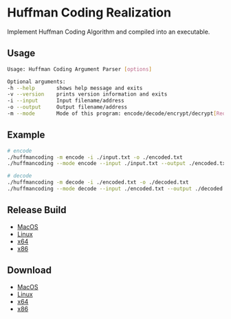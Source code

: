 # Huffman Coding Realization

Implement Huffman Coding Algorithm and compiled into an executable.

## Usage

```bash
Usage: Huffman Coding Argument Parser [options]

Optional arguments:
-h --help       shows help message and exits
-v --version    prints version information and exits
-i --input      Input filename/address
-o --output     Output filename/address
-m --mode       Mode of this program: encode/decode/encrypt/decrypt[Required]
```

## Example

```bash
# encode
./huffmancoding -m encode -i ./input.txt -o ./encoded.txt
./huffmancoding --mode encode --input ./input.txt --output ./encoded.txt

# decode
./huffmancoding -m decode -i ./encoded.txt -o ./decoded.txt
./huffmancoding --mode decode --input ./encoded.txt --output ./decoded.txt
```

## Release Build

- [MacOS](./release/mac/huffmancoding)
- [Linux](./release/linux/huffmancoding)
- [x64](./release/x64/huffmancoding.exe)
- [x86](./release/x86/huffmancoding.exe)

## Download

- [MacOS](https://github.com/HuakunShen/HuffmanCoding/raw/master/release/mac/huffmancoding)
- [Linux](https://github.com/HuakunShen/HuffmanCoding/raw/master/release/linux/huffmancoding)
- [x64](https://github.com/HuakunShen/HuffmanCoding/raw/master/release/x64/huffmancoding.exe)
- [x86](https://github.com/HuakunShen/HuffmanCoding/raw/master/release/x86/huffmancoding.exe)